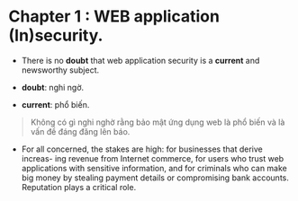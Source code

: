 # Chapter 1 : WEB application (In)security.

- There is no **doubt** that web application security is a **current** and newsworthy 
subject.

- **doubt**: nghi ngờ.

- **current**: phổ biến.

> Không có gì nghi nghờ rằng bảo mật ứng dụng  web là phổ biến và là vấn đề đáng đăng lên báo.

- For all concerned, the stakes are high: for businesses that derive increas-
ing revenue from Internet commerce, for users who trust web applications with 
sensitive information, and for criminals who can make big money by stealing 
payment details or compromising bank accounts. Reputation plays a critical role. 


